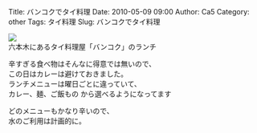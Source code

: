 Title: バンコクでタイ料理
Date: 2010-05-09 09:00
Author: Ca5
Category: other
Tags: タイ料理
Slug: バンコクでタイ料理

[![](http://farm5.static.flickr.com/4008/4580213380_e972ff0af9_m.jpg)](http://www.flickr.com/photos/46200029@N06/4580213380/)  
六本木にあるタイ料理屋「バンコク」のランチ

辛すぎる食べ物はそんなに得意では無いので、  
この日はカレーは避けておきました。  
ランチメニューは曜日ごとに違っていて、  
カレー、麺、ご飯もの から選べるようになってます

どのメニューもかなり辛いので、  
水のご利用は計画的に。
